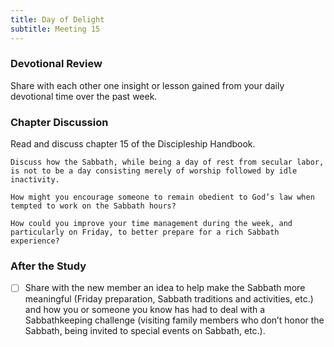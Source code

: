 ```yaml
---
title: Day of Delight
subtitle: Meeting 15
---
```


### Devotional Review

Share with each other one insight or lesson gained from your daily devotional time over the past week.

### Chapter Discussion

Read and discuss chapter 15 of the Discipleship Handbook.

`Discuss how the Sabbath, while being a day of rest from secular labor, is not to be a day consisting merely of worship followed by idle inactivity.`

`How might you encourage someone to remain obedient to God’s law when tempted to work on the Sabbath hours?`

`How could you improve your time management during the week, and particularly on Friday, to better prepare for a rich Sabbath experience?`

### After the Study

- [ ] Share with the new member an idea to help make the Sabbath more meaningful (Friday preparation, Sabbath traditions and activities, etc.) and how you or someone you know has had to deal with a Sabbathkeeping challenge (visiting family members who don’t honor the Sabbath, being invited to special events on Sabbath, etc.).